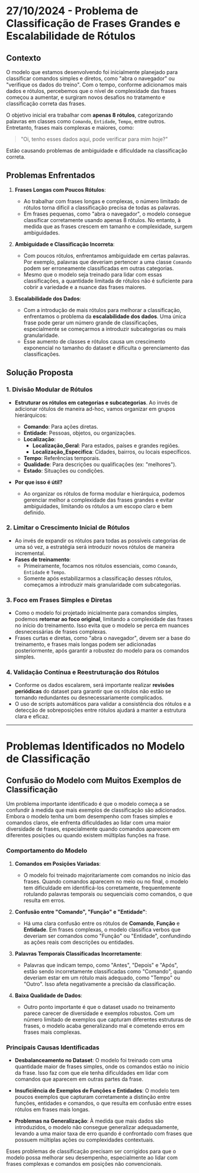 # 27/10/2024 - Problema de Classificação de Frases Grandes e Escalabilidade de Rótulos

## Contexto

O modelo que estamos desenvolvendo foi inicialmente planejado para classificar comandos simples e diretos, como "abra o navegador" ou "verifique os dados do treino". Com o tempo, conforme adicionamos mais dados e rótulos, percebemos que o nível de complexidade das frases começou a aumentar, e surgiram novos desafios no tratamento e classificação correta das frases.

O objetivo inicial era trabalhar com **apenas 8 rótulos**, categorizando palavras em classes como `Comando`, `Entidade`, `Tempo`, entre outros. Entretanto, frases mais complexas e maiores, como:

> "Oi, tenho esses dados aqui, pode verificar para mim hoje?"

Estão causando problemas de ambiguidade e dificuldade na classificação correta.

## Problemas Enfrentados

1. **Frases Longas com Poucos Rótulos**:
    - Ao trabalhar com frases longas e complexas, o número limitado de rótulos torna difícil a classificação precisa de todas as palavras.
    - Em frases pequenas, como "abra o navegador", o modelo consegue classificar corretamente usando apenas 8 rótulos. No entanto, à medida que as frases crescem em tamanho e complexidade, surgem ambiguidades.

2. **Ambiguidade e Classificação Incorreta**:
    - Com poucos rótulos, enfrentamos ambiguidade em certas palavras. Por exemplo, palavras que deveriam pertencer a uma classe `Comando` podem ser erroneamente classificadas em outras categorias.
    - Mesmo que o modelo seja treinado para lidar com essas classificações, a quantidade limitada de rótulos não é suficiente para cobrir a variedade e a nuance das frases maiores.

3. **Escalabilidade dos Dados**:
    - Com a introdução de mais rótulos para melhorar a classificação, enfrentamos o problema da **escalabilidade dos dados**. Uma única frase pode gerar um número grande de classificações, especialmente se começarmos a introduzir subcategorias ou mais granularidade.
    - Esse aumento de classes e rótulos causa um crescimento exponencial no tamanho do dataset e dificulta o gerenciamento das classificações.

## Solução Proposta

### 1. **Divisão Modular de Rótulos**

- **Estruturar os rótulos em categorias e subcategorias**. Ao invés de adicionar rótulos de maneira ad-hoc, vamos organizar em grupos hierárquicos:
    - **Comando**: Para ações diretas.
    - **Entidade**: Pessoas, objetos, ou organizações.
    - **Localização**:
        - **Localização_Geral**: Para estados, países e grandes regiões.
        - **Localização_Especifica**: Cidades, bairros, ou locais específicos.
    - **Tempo**: Referências temporais.
    - **Qualidade**: Para descrições ou qualificações (ex: "melhores").
    - **Estado**: Situações ou condições.

- **Por que isso é útil?**
    - Ao organizar os rótulos de forma modular e hierárquica, podemos gerenciar melhor a complexidade das frases grandes e evitar ambiguidades, limitando os rótulos a um escopo claro e bem definido.

### 2. **Limitar o Crescimento Inicial de Rótulos**

- Ao invés de expandir os rótulos para todas as possíveis categorias de uma só vez, a estratégia será introduzir novos rótulos de maneira incremental.
- **Fases de treinamento**:
    - Primeiramente, focamos nos rótulos essenciais, como `Comando`, `Entidade` e `Tempo`.
    - Somente após estabilizarmos a classificação desses rótulos, começamos a introduzir mais granularidade com subcategorias.

### 3. **Foco em Frases Simples e Diretas**

- Como o modelo foi projetado inicialmente para comandos simples, podemos **retornar ao foco original**, limitando a complexidade das frases no início do treinamento. Isso evita que o modelo se perca em nuances desnecessárias de frases complexas.
- Frases curtas e diretas, como "abra o navegador", devem ser a base do treinamento, e frases mais longas podem ser adicionadas posteriormente, após garantir a robustez do modelo para os comandos simples.

### 4. **Validação Contínua e Reestruturação dos Rótulos**

- Conforme os dados escalarem, será importante realizar **revisões periódicas** do dataset para garantir que os rótulos não estão se tornando redundantes ou desnecessariamente complicados.
- O uso de scripts automáticos para validar a consistência dos rótulos e a detecção de sobreposições entre rótulos ajudará a manter a estrutura clara e eficaz.

---

# Problemas Identificados no Modelo de Classificação

## Confusão do Modelo com Muitos Exemplos de Classificação

Um problema importante identificado é que o modelo começa a se confundir à medida que mais exemplos de classificação são adicionados. Embora o modelo tenha um bom desempenho com frases simples e comandos claros, ele enfrenta dificuldades ao lidar com uma maior diversidade de frases, especialmente quando comandos aparecem em diferentes posições ou quando existem múltiplas funções na frase.

### Comportamento do Modelo

1. **Comandos em Posições Variadas**:
   - O modelo foi treinado majoritariamente com comandos no início das frases. Quando comandos aparecem no meio ou no final, o modelo tem dificuldade em identificá-los corretamente, frequentemente rotulando palavras temporais ou sequenciais como comandos, o que resulta em erros.
   
2. **Confusão entre "Comando", "Função" e "Entidade"**:
   - Há uma clara confusão entre os rótulos de **Comando**, **Função** e **Entidade**. Em frases complexas, o modelo classifica verbos que deveriam ser comandos como "Função" ou "Entidade", confundindo as ações reais com descrições ou entidades.

3. **Palavras Temporais Classificadas Incorretamente**:
   - Palavras que indicam tempo, como "Antes", "Depois" e "Após", estão sendo incorretamente classificadas como "Comando", quando deveriam estar em um rótulo mais adequado, como "Tempo" ou "Outro". Isso afeta negativamente a precisão da classificação.

4. **Baixa Qualidade de Dados**:
   - Outro ponto importante é que o dataset usado no treinamento parece carecer de diversidade e exemplos robustos. Com um número limitado de exemplos que capturam diferentes estruturas de frases, o modelo acaba generalizando mal e cometendo erros em frases mais complexas.

### Principais Causas Identificadas

- **Desbalanceamento no Dataset**: O modelo foi treinado com uma quantidade maior de frases simples, onde os comandos estão no início da frase. Isso faz com que ele tenha dificuldades em lidar com comandos que aparecem em outras partes da frase.
  
- **Insuficiência de Exemplos de Funções e Entidades**: O modelo tem poucos exemplos que capturam corretamente a distinção entre funções, entidades e comandos, o que resulta em confusão entre esses rótulos em frases mais longas.

- **Problemas na Generalização**: À medida que mais dados são introduzidos, o modelo não consegue generalizar adequadamente, levando a uma maior taxa de erro quando é confrontado com frases que possuem múltiplas ações ou complexidades contextuais.

Esses problemas de classificação precisam ser corrigidos para que o modelo possa melhorar seu desempenho, especialmente ao lidar com frases complexas e comandos em posições não convencionais.


